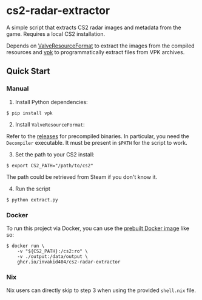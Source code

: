 # cs2-radar-extractor

A simple script that extracts CS2 radar images and metadata from the game.
Requires a local CS2 installation.

Depends on
[ValveResourceFormat](https://github.com/ValveResourceFormat/ValveResourceFormat)
to extract the images from the compiled resources and
[vpk](https://pypi.org/project/vpk/) to programmatically extract files from VPK
archives.

## Quick Start

### Manual

1. Install Python dependencies:

```shell
$ pip install vpk
```

2. Install `ValveResourceFormat`:

Refer to the
[releases](https://github.com/ValveResourceFormat/ValveResourceFormat/releases)
for precompiled binaries. In particular, you need the `Decompiler` executable.
It must be present in `$PATH` for the script to work.

3. Set the path to your CS2 install:

```shell
$ export CS2_PATH="/path/to/cs2"
```

The path could be retrieved from Steam if you don't know it.

4. Run the script

```shell
$ python extract.py
```

### Docker

To run this project via Docker, you can use the
[prebuilt Docker image](https://github.com/invakid404/cs2-radar-extractor/pkgs/container/cs2-radar-extractor)
like so:

```shell
$ docker run \
    -v "${CS2_PATH}:/cs2:ro" \
    -v ./output:/data/output \
    ghcr.io/invakid404/cs2-radar-extractor
```

### Nix

Nix users can directly skip to step 3 when using the provided `shell.nix` file.
